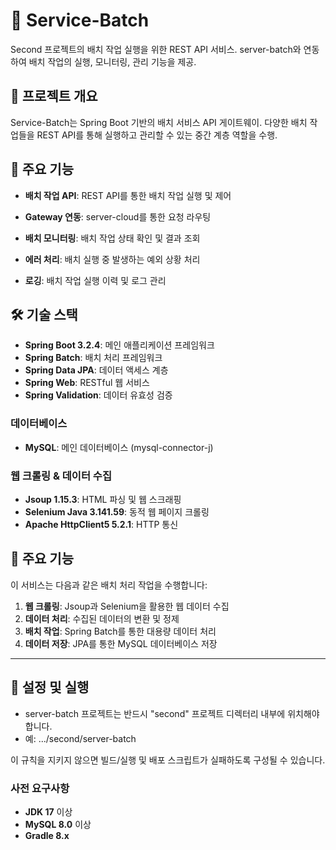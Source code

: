 # 🚀 Service-Batch
Second 프로젝트의 배치 작업 실행을 위한 REST API 서비스. 
server-batch와 연동하여 배치 작업의 실행, 모니터링, 관리 기능을 제공.

## 📖 프로젝트 개요
Service-Batch는 Spring Boot 기반의 배치 서비스 API 게이트웨이.
다양한 배치 작업들을 REST API를 통해 실행하고 관리할 수 있는 중간 계층 역할을 수행.

## 🎯 주요 기능
- **배치 작업 API**: REST API를 통한 배치 작업 실행 및 제어

- **Gateway 연동**: server-cloud를 통한 요청 라우팅
- **배치 모니터링**: 배치 작업 상태 확인 및 결과 조회
- **에러 처리**: 배치 실행 중 발생하는 예외 상황 처리
- **로깅**: 배치 작업 실행 이력 및 로그 관리

## 🛠️ 기술 스택
- **Spring Boot 3.2.4**: 메인 애플리케이션 프레임워크
- **Spring Batch**: 배치 처리 프레임워크
- **Spring Data JPA**: 데이터 액세스 계층
- **Spring Web**: RESTful 웹 서비스
- **Spring Validation**: 데이터 유효성 검증

### 데이터베이스
- **MySQL**: 메인 데이터베이스 (mysql-connector-j)

### 웹 크롤링 & 데이터 수집
- **Jsoup 1.15.3**: HTML 파싱 및 웹 스크래핑
- **Selenium Java 3.141.59**: 동적 웹 페이지 크롤링
- **Apache HttpClient5 5.2.1**: HTTP 통신

## 🚀 주요 기능
이 서비스는 다음과 같은 배치 처리 작업을 수행합니다:

1. **웹 크롤링**: Jsoup과 Selenium을 활용한 웹 데이터 수집
2. **데이터 처리**: 수집된 데이터의 변환 및 정제
3. **배치 작업**: Spring Batch를 통한 대용량 데이터 처리
4. **데이터 저장**: JPA를 통한 MySQL 데이터베이스 저장

---

## 🔧 설정 및 실행
- server-batch 프로젝트는 반드시 "second" 프로젝트 디렉터리 내부에 위치해야 합니다.
- 예: .../second/server-batch

이 규칙을 지키지 않으면 빌드/실행 및 배포 스크립트가 실패하도록 구성될 수 있습니다.

### 사전 요구사항
- **JDK 17** 이상
- **MySQL 8.0** 이상
- **Gradle 8.x**
